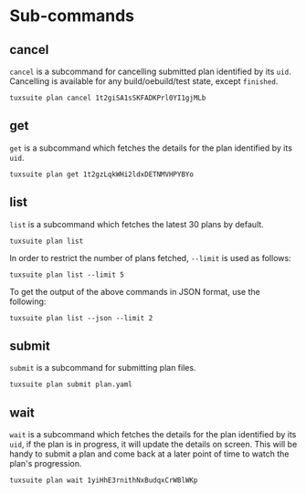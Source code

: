 # Sub-commands

## cancel

`cancel` is a subcommand for cancelling submitted plan identified by its `uid`.
Cancelling is available for any build/oebuild/test state, except `finished`.

```
tuxsuite plan cancel 1t2giSA1sSKFADKPrl0YI1gjMLb
```

## get

`get` is a subcommand which fetches the details for the plan
identified by its `uid`.

```
tuxsuite plan get 1t2gzLqkWHi2ldxDETNMVHPYBYo
```

## list

`list` is a subcommand which fetches the latest 30 plans by default.

```
tuxsuite plan list
```

In order to restrict the number of plans fetched, `--limit` is used
as follows:

```
tuxsuite plan list --limit 5
```

To get the output of the above commands in JSON format, use the
following:

```
tuxsuite plan list --json --limit 2
```

## submit

`submit` is a subcommand for submitting plan files.

```
tuxsuite plan submit plan.yaml
```

## wait

`wait` is a subcommand which fetches the details for the plan identified
by its `uid`, if the plan is in progress, it will update the details
on screen. This will be handy to submit a plan and come back at a
later point of time to watch the plan's progression.

```
tuxsuite plan wait 1yiHhE3rnithNxBudqxCrWBlWKp
```

